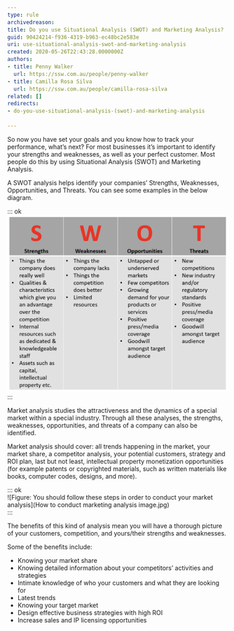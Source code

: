 ```yaml
---
type: rule
archivedreason: 
title: Do you use Situational Analysis (SWOT) and Marketing Analysis?
guid: 90424214-f936-4319-b963-ec48bc2e583e
uri: use-situational-analysis-swot-and-marketing-analysis
created: 2020-05-26T22:43:28.0000000Z
authors:
- title: Penny Walker
  url: https://ssw.com.au/people/penny-walker
- title: Camilla Rosa Silva
  url: https://ssw.com.au/people/camilla-rosa-silva
related: []
redirects:
- do-you-use-situational-analysis-(swot)-and-marketing-analysis

---
```


So now you have set your goals and you know how to track your performance, what’s next? For most businesses it’s important to identify your strengths and weaknesses, as well as your perfect customer. Most people do this by using Situational Analysis (SWOT) and Marketing Analysis.

A SWOT analysis helps identify your companies’ Strengths, Weaknesses, Opportunities, and Threats. You can see some examples in the below diagram.

<!--endintro-->


::: ok  
![Figure: SWOT analysis template to help you ask the big questions about your business](swot-analysis.png)  
:::

Market analysis studies the attractiveness and the dynamics of a special market within a special industry. Through all these analyses, the strengths, weaknesses, opportunities, and threats of a company can also be identified.  

Market analysis should cover: all trends happening in the market, your market share, a competitor analysis, your potential customers, strategy and ROI plan, last but not least, intellectual property monetization opportunities (for example patents or copyrighted materials, such as written materials like books, computer codes, designs, and more).


::: ok  
![Figure: You should follow these steps in order to conduct your market analysis](How to conduct marketing analysis image.jpg)  
:::

The benefits of this kind of analysis mean you will have a thorough picture of your customers, competition, and yours/their strengths and weaknesses.  
 
Some of the benefits include:

* Knowing your market share
* Knowing detailed information about your competitors’ activities and strategies
* Intimate knowledge of who your customers and what they are looking for
* Latest trends
* Knowing your target market
* Design effective business strategies with high ROI
* Increase sales and IP licensing opportunities
